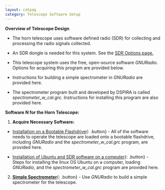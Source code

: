 ```yaml
---
layout: catpag
category: Telescope Software Setup
---
```


**Overview of Telescope Design** 

* The horn telescope uses software defined radio (SDR) for collecting and processing the radio signals collected.

* An SDR dongle is needed for this system. See the [SDR Options page.](https://wvurail.org//dspira-lessons/SDR)

* This telescope system uses the free, open-source software *GNURadio*. Options for acquiring this program are provided below.

* Instructions for building a simple spectrometer in *GNURadio* are provided here.

* The spectrometer program built and developed by DSPIRA is called *spectrometer_w_cal.grc*. Instructions for installing this program are also provided here. 


**Software N for the Horn Telescope:**

1. **Acquire Necessary Software:**

* [Installation on a Bootable Flashdrive](){: .button} - All of the software needs to operate the telescope are loaded onto a bootable flashdrive, including *GNURadio* and the *spectrometer_w_cal.grc* program, are provided here.

* [Installation of Ubuntu and SDR software on a computer](){: .button} - Steps for installing the linux OS Ubuntu on a computer, loading *GNURadio*, and the *spectrometer_w_cal.grc* program are provided here.

2. [**Simple Spectrometer**](https://wvurail.org//dspira-lessons/???){: .button} - Use *GNURadio* to build a simple spectrometer for the telescope.